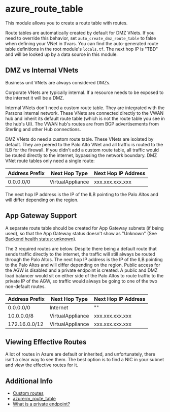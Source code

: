 # azure_route_table

This module allows you to create a route table with routes.

Route tables are automatically created by default for DMZ VNets. If you need to override
this behavior, set `auto_create_dmz_route_table` to false when defining your VNet in
tfvars. You can find the auto-generated route table definitions in the root module's
`locals.tf`. The next hop IP is "TBD" and will be looked up by a data source in this
module.

## DMZ vs Internal VNets

Business unit VNets are always considered DMZs.

Corporate VNets are typically internal. If a resource needs to be exposed to the internet
it will be a DMZ.

Internal VNets don't need a custom route table. They are integrated with the Parsons
internal network. These VNets are connected directly to the VWAN hub and inherit its
default route table (which is not the route table you see in the hub's UI). The VWAN
hub's routes are from BGP advertisements from Sterling and other Hub connections.

DMZ VNets do need a custom route table. These VNets are isolated by default. They are
peered to the Palo Alto VNet and all traffic is routed to the ILB for the firewall. If
you didn't add a custom route table, all traffic would be routed directly to the
internet, bypassing the network boundary. DMZ VNet route tables only need a single route:

| Address Prefix | Next Hop Type    | Next Hop IP Address |
|----------------|------------------|---------------------|
| 0.0.0.0/0      | VirtualAppliance | xxx.xxx.xxx.xxx     |

The next hop IP address is the IP of the ILB pointing to the Palo Altos and will differ
depending on the region.

## App Gateway Support

A separate route table should be created for App Gateway subnets (if being used), so
that the App Gateway status doesn't show as "Unknown" (See
[Backend health status: unknown](
  https://learn.microsoft.com/en-us/azure/application-gateway/application-gateway-backend-health-troubleshooting#backend-health-status-unknown
)).

The 3 required routes are below. Despite there being a default route that sends traffic
directly to the internet, the traffic will still always be routed through the Palo
Altos. The next hop IP address is the IP of the ILB pointing to the Palo Altos and will
differ depending on the region. Public access for the AGW is disabled and a private
endpoint is created. A public and DMZ load balancer would sit on either side of the
Palo Altos to route traffic to the private IP of the AGW, so traffic would always be
going to one of the two non-default routes.

| Address Prefix | Next Hop Type    | Next Hop IP Address |
|----------------|------------------|---------------------|
| 0.0.0.0/0      | Internet         | ""                  |
| 10.0.0.0/8     | VirtualAppliance | xxx.xxx.xxx.xxx     |
| 172.16.0.0/12  | VirtualAppliance | xxx.xxx.xxx.xxx     |

## Viewing Effective Routes

A lot of routes in Azure are default or inherited, and unfortunately, there isn't a
clear way to see them. The best option is to find a NIC in your subnet and view the
effective routes for it.

## Additional Info

* [Custom routes](https://learn.microsoft.com/en-us/azure/virtual-network/virtual-networks-udr-overview#custom-routes)
* [azurerm_route_table](https://registry.terraform.io/providers/hashicorp/azurerm/latest/docs/data-sources/route_table)
* [What is a private endpoint?](https://learn.microsoft.com/en-us/azure/private-link/private-endpoint-overview)
